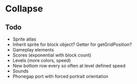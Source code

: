 Collapse
======

Todo
----
 - Sprite atlas
 - Inherit sprite for block object? Getter for getGridPosition?
 - Gameplay elements
  - Scores (exponential with block count)
  - Levels (more colors, speed)
  - New bottom row every so often at level defined speed
  - Sounds
 - Phonegap port with forced portrait orientation